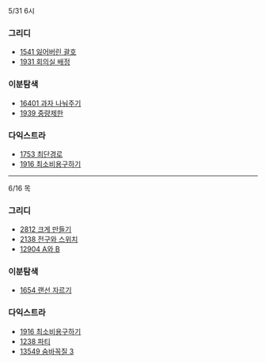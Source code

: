 5/31 6시

### 그리디
- [1541 잃어버린 괄호](https://www.acmicpc.net/problem/1541)
- [1931 회의실 배정](https://www.acmicpc.net/problem/1931)

### 이분탐색
- [16401 과자 나눠주기](https://www.acmicpc.net/problem/16401)
- [1939 중량제한](https://www.acmicpc.net/problem/1939)

### 다익스트라
- [1753 최단경로](https://www.acmicpc.net/problem/1753)
- [1916 최소비용구하기](https://www.acmicpc.net/problem/1916)

---
6/16 목

### 그리디
- [2812 크게 만들기](https://www.acmicpc.net/problem/2812)
- [2138 전구와 스위치](https://www.acmicpc.net/problem/2138)
- [12904 A와 B](https://www.acmicpc.net/problem/12904)

### 이분탐색
- [1654 랜선 자르기](https://www.acmicpc.net/problem/1654)

### 다익스트라
- [1916 최소비용구하기](https://www.acmicpc.net/problem/1916)
- [1238 파티](https://www.acmicpc.net/problem/1238)
- [13549 숨바꼭질 3](https://www.acmicpc.net/problem/13549)
